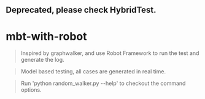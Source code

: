 ## Deprecated, please check HybridTest.

# mbt-with-robot

> Inspired by graphwalker, and use Robot Framework to run the test and generate the log.

> Model based testing, all cases are generated in real time.

> Run 'python random_walker.py --help' to checkout the command options.
